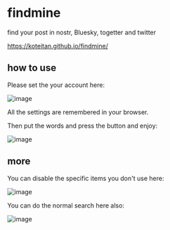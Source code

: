 # findmine
find your post in nostr, Bluesky, togetter and twitter

https://koteitan.github.io/findmine/

## how to use
Please set the your account here:

![image](https://github.com/user-attachments/assets/a6d11fd0-57a0-4770-af15-83b057b702de)

All the settings are remembered in your browser.

Then put the words and press the button and enjoy:

![image](https://github.com/user-attachments/assets/ebd2fb2f-1dff-4a43-9d68-17a5714a3172)

## more
You can disable the specific items you don't use here:

![image](https://github.com/user-attachments/assets/4584f609-0132-4d03-9ad6-8c2a6a7ac1dc)

You can do the normal search here also:

![image](https://github.com/user-attachments/assets/af23e4a0-7897-4cd1-b7e3-2c93bc1056fc)
